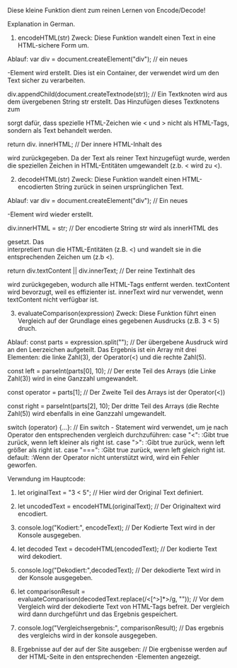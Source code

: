 Diese kleine Funktion dient zum reinen Lernen von Encode/Decode!

Explanation in German.

1. encodeHTML(str)
Zweck: Diese Funktion wandelt einen Text in eine HTML-sichere Form um.


Ablauf:
var div = document.createElement("div");
// ein neues <div>-Element wird erstellt. Dies ist ein Container, der verwendet wird um den Text sicher zu verarbeiten.

div.appendChild(document.createTextnode(str));
// Ein Textknoten wird aus dem üvergebenen String str erstellt. Das Hinzufügen dieses Textknotens zum <div> sorgt dafür, dass spezielle 
	HTML-Zeichen wie < und > nicht als HTML-Tags, sondern als Text behandelt werden.


return div. innerHTML;
// Der innere HTML-Inhalt des <div> wird zurückgegeben. Da der Text als reiner Text hinzugefügt wurde,
	werden die speziellen Zeichen in HTML-Entitäten umgewandelt (z.b. < wird zu &lt;).


2. decodeHTML(str)
Zweck: Diese Funktion wandelt einen HTML-encodierten String zurück in seinen ursprünglichen Text.

Ablauf:
var div = document.createElement("div");
// Ein neues <div>-Element wird wieder erstellt.

div.innerHTML = str;
// Der encodierte String str wird als innerHTML des <div> gesetzt. Das <div> interpretiert
	nun die HTML-Entitäten (z.B. &lt;) und wandelt sie in die entsprechenden Zeichen um (z.b <).

return div.textContent || div.innerText;
// Der reine Textinhalt des <div> wird zurückgegeben, wodurch alle HTML-Tags entfernt werden.
	textContent wird bevorzugt, weil es effizienter ist. innerText wird nur verwendet, 
	wenn textContent nicht verfügbar ist.


3. evaluateComparison(expression)
Zweck: Diese Funktion führt einen Vergleich auf der Grundlage eines gegebenen Ausdrucks (z.B. 3 < 5) druch.

Ablauf:
const parts = expression.split("");
// Der übergebene Ausdruck wird an den Leerzeichen aufgeteilt. Das Ergebnis ist ein Array mit drei Elementen:
	die linke Zahl(3), der Operator(<) und die rechte Zahl(5).
	
const left = parseInt(parts[0], 10);
// Der erste Teil des Arrays (die Linke Zahl(3)) wird in eine Ganzzahl umgewandelt.

const operator = parts[1];
// Der Zweite Teil des Arrays ist der Operator(<))

const right = parseInt(parts[2], 10);
	Der dritte Teil des Arrays (die Rechte Zahl(5)) wird ebenfalls in eine Ganzzahl umgewandelt.
	
switch (operator) {...}:
// Ein switch - Statement wird verwendet, um je nach Operator den entsprechenden vergleich durchzuführen:
	case "<": :Gibt true zurück, wenn left kleiner als right ist.
	case ">": :Gibt true zurück, wenn left größer als right ist.
	case "===": :Gibt true zurück, wenn left gleich right ist.
	default: :Wenn der Operator nicht unterstützt wird, wird ein Fehler geworfen.
	
	
Verwndung im Hauptcode:

1. let originalText = "3 < 5";
// Hier wird der Original Text definiert.

2. let uncodedText = encodeHTML(originalText);
// Der Originaltext wird encodiert.

3. console.log("Kodiert:", encodeText);
// Der Kodierte Text wird in der Konsole ausgegeben.

4. let decoded Text = decodeHTML(encodedText);
// Der kodierte Text wird dekodiert.

5. console.log("Dekodiert:",decodedText);
// Der dekodierte Text wird in der Konsole ausgegeben.

6. let comparisonResult = evaluateComparison(decodedText.replace(/<[^>]*>/g, ""));
// Vor dem Vergleich wird der dekodierte Text von HTML-Tags befreit. Der vergleich wird dann durchgeführt
	und das Ergebnis gespeichert.

7. console.log("Vergleichsergebnis:", comparisonResult);
// Das ergebnis des vergleichs wird in der konsole ausgegeben.

8. Ergebnisse auf der auf der Site ausgeben:
// Die ergbenisse werden auf der HTML-Seite in den entsprechenden <span>-Elementen angezeigt.
